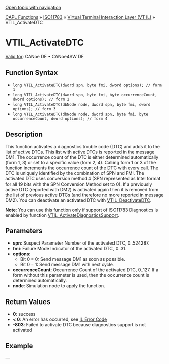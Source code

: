 [Open topic with navigation](../../../../../../CANoeDEFamily.htm#Topics/CAPLFunctions/ISO11783/ISOInteractionLayerVT/Functions/CAPLfunctionIso11783VTILActivateDTC.md)

[CAPL Functions](../../../CAPLfunctions.md) » [ISO11783](../../CAPLfunctionsISO11783Overview.md) » [Virtual Terminal Interaction Layer (VT IL)](../CAPLfunctionsISOILVTOverview.md) » VTIL_ActivateDTC

# VTIL_ActivateDTC

[Valid for](../../../../Shared/FeatureAvailability.md): CANoe DE • CANoe4SW DE

## Function Syntax

- `long VTIL_ActivateDTC(dword spn, byte fmi, dword options); // form 1`
- `long VTIL_ActivateDTC(dword spn, byte fmi, byte occurrenceCount, dword options); // form 2`
- `long VTIL_ActivateDTC(dbNode node, dword spn, byte fmi, dword options); // form 3`
- `long VTIL_ActivateDTC(dbNode node, dword spn, byte fmi, byte occurrenceCount, dword options); // form 4`

## Description

This function activates a diagnostics trouble code (DTC) and adds it to the list of active DTCs. This list with active DTCs is reported in the message DM1. The occurrence count of the DTC is either determined automatically (form 1, 3) or set to a specific value (form 2, 4). Calling form 1 or 3 of the function increments the occurrence count of the DTC with every call. The DTC is uniquely identified by the combination of SPN and FMI. The activated DTC uses conversion method 4 (SPN represented as Intel format for all 19 bits with the SPN Conversion Method set to 0). If a previously active DTC (reported with DM2) is activated again then it is removed from the list of previous active DTCs (and therefore no more reported in message DM2). You can deactivate an activated DTC with [VTIL_DeactivateDTC](CAPLfunctionIso11783VTILDeactivateDTC.md).

**Note**: You can use this function only if support of ISO11783 Diagnostics is enabled by function [VTIL_ActivateDiagnosticsSupport](CAPLfunctionIso11783VTILActivateDiagnosticsSupport.md).

## Parameters

- **spn**: Suspect Parameter Number of the activated DTC, 0..524287.
- **fmi**: Failure Mode Indicator of the activated DTC, 0..31.
- **options**:
  - Bit 0 = 0: Send message DM1 as soon as possible.
  - Bit 0 = 1: Send message DM1 with next cycle.
- **occurrenceCount**: Occurrence Count of the activated DTC, 0..127. If a form without this parameter is used, then the occurrence count is determined automatically.
- **node**: Simulation node to apply the function.

## Return Values

- **0**: success
- **< 0**: An error has occurred, see [IL Error Code](../../../CAPLfunctionsISOj1939ErrorCodes.md)
- **-803**: Failed to activate DTC because diagnostics support is not activated

## Example

—

